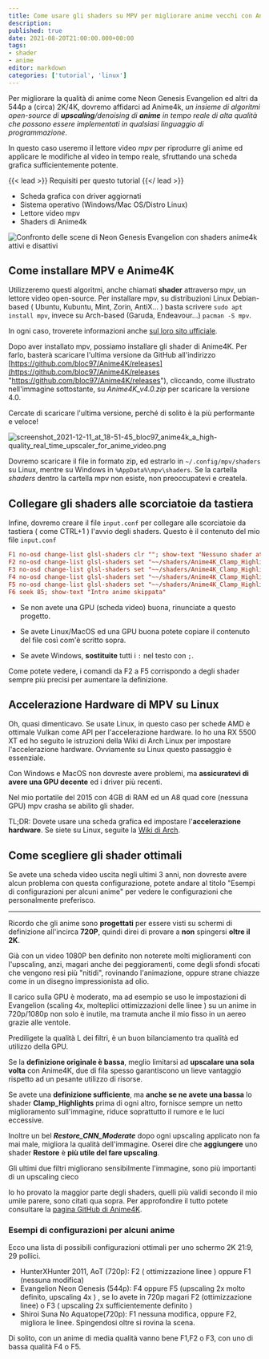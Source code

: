 ```yaml
---
title: Come usare gli shaders su MPV per migliorare anime vecchi con Anime4K
description: 
published: true
date: 2021-08-20T21:00:00.000+00:00
tags: 
- shader
- anime
editor: markdown
categories: ['tutorial', 'linux']
---
```


Per migliorare la qualità di anime come Neon Genesis Evangelion ed altri da 544p a (circa) 2K/4K, dovremo affidarci ad Anime4k,
_un insieme di algoritmi open-source di **upscaling**/denoising di **anime** in tempo reale di alta qualità
che possono essere implementati in qualsiasi linguaggio di programmazione_. 

<!--more-->

In questo caso useremo il lettore video *mpv* per riprodurre gli anime ed applicare le modifiche al video in tempo reale,
sfruttando una scheda grafica sufficientemente potente.

{{< lead >}}
 Requisiti per questo tutorial
{{</ lead >}}

* Scheda grafica con driver aggiornati
* Sistema operativo (Windows/Mac OS/Distro Linux)
* Lettore video mpv
* Shaders di Anime4k


![Confronto delle scene di Neon Genesis Evangelion con shaders anime4k attivi e disattivi](/blog/confronto-upscale.jpg "Confronto delle scene di Neon Genesis Evangelion con shaders anime4k attivi e disattivi")

## Come installare MPV e Anime4K

Utilizzeremo questi algoritmi, anche chiamati **shader** attraverso mpv, un lettore video open-source. Per installare mpv, su distribuzioni Linux Debian-based ( Ubuntu, Kubuntu, Mint, Zorin, AntiX... ) basta scrivere `sudo apt install mpv`, invece su Arch-based (Garuda, Endeavour...) `pacman -S mpv`. 


In ogni caso, troverete informazioni anche [sul loro sito ufficiale](https://mpv.io/installation/).

Dopo aver installato mpv, possiamo installare gli shader di Anime4K. Per farlo, basterà scaricare l'ultima versione da GitHub all'indirizzo [https://github.com/bloc97/Anime4K/releases](https://github.com/bloc97/Anime4K/releases "https://github.com/bloc97/Anime4K/releases"), cliccando, come illustrato nell'immagine sottostante, su *Anime4K_v4.0.zip* per scaricare la versione 4.0. 

Cercate di scaricare l'ultima versione, perché di solito è la più performante e veloce!

![screenshot_2021-12-11_at_18-51-45_bloc97_anime4k_a_high-quality_real_time_upscaler_for_anime_video.png](/screenshot_2021-12-11_at_18-51-45_bloc97_anime4k_a_high-quality_real_time_upscaler_for_anime_video.png)

Dovremo scaricare il file in formato zip, ed estrarlo in `~/.config/mpv/shaders` su Linux, mentre su Windows in `%AppData%\mpv\shaders`. Se la cartella _shaders_ dentro la cartella mpv non esiste, non preoccupatevi e createla.

## Collegare gli shaders alle scorciatoie da tastiera

Infine, dovremo creare il file `input.conf` per collegare alle scorciatoie da tastiera ( come CTRL+1 ) l'avvio degli shaders. Questo è il contenuto del mio file `input.conf`

```ini
F1 no-osd change-list glsl-shaders clr ""; show-text "Nessuno shader attivo"
F2 no-osd change-list glsl-shaders set "~~/shaders/Anime4K_Clamp_Highlights.glsl:~~/shaders/Anime4K_Restore_CNN_Moderate_VL.glsl"; show-text "⬆ 1x (CH + RM_VL)"
F3 no-osd change-list glsl-shaders set "~~/shaders/Anime4K_Clamp_Highlights.glsl:~~/shaders/Anime4K_Restore_CNN_Moderate_VL.glsl:~~/shaders/Anime4K_Upscale_CNN_x2_L.glsl"; show-text "⬆ 2x (CH + RM_VL + UP_L)"
F4 no-osd change-list glsl-shaders set "~~/shaders/Anime4K_Clamp_Highlights.glsl:~~/shaders/Anime4K_Restore_CNN_Moderate_VL.glsl:~~/shaders/Anime4K_Upscale_CNN_x2_L.glsl:~~/shaders/Anime4K_Restore_CNN_Moderate_L.glsl"; show-text "⬆ 2x (CH + RM_VL + UP_L + RM_L)"
F5 no-osd change-list glsl-shaders set "~~/shaders/Anime4K_Clamp_Highlights.glsl:~~/shaders/Anime4K_Restore_CNN_Moderate_VL.glsl:~~/shaders/Anime4K_Upscale_CNN_x2_L.glsl:~~/shaders/Anime4K_Restore_CNN_Moderate_L.glsl:~~/shaders/Anime4K_Upscale_CNN_x2_L.glsl:~~/shaders/Anime4K_Restore_CNN_Moderate_L.glsl"; show-text "⬆ 4x (CH + RM_VL + UP_L + RM_L + UP_L + RM_L) [Optimised for Evangelion]"
F6 seek 85; show-text "Intro anime skippata"
```
* Se non avete una GPU (scheda video) buona, rinunciate a questo progetto. 

* Se avete Linux/MacOS ed una GPU buona potete copiare il contenuto del file così com'è scritto sopra. 

* Se avete Windows, **sostituite** tutti i `:` nel testo con `;`.

Come potete vedere, i comandi da F2 a F5 corrispondo a degli shader sempre più precisi per aumentare la definizione.


## Accelerazione Hardware di MPV su Linux

Oh, quasi dimenticavo. Se usate Linux, in questo caso per schede AMD è ottimale Vulkan come API per l'accelerazione hardware. Io ho una RX 5500 XT ed ho seguito le istruzioni della Wiki di Arch Linux per impostare l'accelerazione hardware. Ovviamente su Linux questo passaggio è essenziale. 

Con Windows e MacOS non dovreste avere problemi, ma **assicuratevi di avere una GPU decente** ed i driver più recenti. 

Nel mio portatile del 2015 con 4GB di RAM ed un A8 quad core (nessuna GPU) mpv crasha se abilito gli shader.

TL;DR: Dovete usare una scheda grafica ed impostare l'**accelerazione hardware**. Se siete su Linux, seguite la [Wiki di Arch](https://wiki.archlinux.org/title/Hardware_video_acceleration).

## Come scegliere gli shader ottimali

Se avete una scheda video uscita negli ultimi 3 anni, non dovreste avere alcun problema con questa configurazione, potete andare al titolo "Esempi di configurazioni per alcuni anime" per vedere le configurazioni che personalmente preferisco.

---

Ricordo che gli anime sono **progettati** per essere visti su schermi di definizione all'incirca **720P**, quindi direi di provare a **non** spingersi **oltre il 2K**.

Già con un video 1080P ben definito non noterete molti miglioramenti con l'upscaling, anzi, magari anche dei peggioramenti, come degli sfondi sfocati che vengono resi più "nitidi", rovinando l'animazione, oppure strane chiazze come in un disegno impressionista ad olio.

Il carico sulla GPU è moderato, ma ad esempio se uso le impostazioni di Evangelion (scaling 4x, molteplici ottimizzazioni delle linee ) su un anime in 720p/1080p non solo è inutile, ma tramuta anche il mio fisso in un aereo grazie alle ventole.

Prediligete la qualità L dei filtri, è un buon bilanciamento tra qualità ed utilizzo della GPU.

Se la **definizione originale è bassa**, meglio limitarsi ad **upscalare una sola volta** con Anime4K, due di fila spesso garantiscono un lieve vantaggio rispetto ad un pesante utilizzo di risorse.

Se avete una **definizione sufficiente**, ma **anche se ne avete una bassa** lo shader **Clamp_Highlights** prima di ogni altro, fornisce sempre un netto miglioramento sull'immagine, riduce soprattutto il rumore e le luci eccessive.

Inoltre un bel **_Restore_CNN_Moderate_** dopo ogni upscaling applicato non fa mai male, migliora la qualità dell'immagine. Oserei dire che **aggiungere** uno shader **Restore** è **più utile del fare upscaling**.

Gli ultimi due filtri migliorano sensibilmente l'immagine, sono più importanti di un upscaling cieco

Io ho provato la maggior parte degli shaders, quelli più validi secondo il mio umile parere,  sono citati qua sopra. Per approfondire il tutto potete consultare la [pagina GitHub di Anime4K](https://github.com/bloc97/Anime4K).

### Esempi di configurazioni per alcuni anime

Ecco una lista di possibili configurazioni ottimali per uno schermo 2K 21:9, 29 pollici.

* HunterXHunter 2011, AoT (720p): F2 ( ottimizzazione linee ) oppure F1 (nessuna modifica)
* Evangelion Neon Genesis (544p): F4 oppure F5 (upscaling 2x molto definito, upscaling 4x ) , se lo avete in 720p magari F2 (ottimizzazione linee) o F3 ( upscaling 2x sufficientemente definito )
* Shiroi Suna No Aquatope(720p): F1 nessuna modifica, oppure F2, migliora le linee. Spingendosi oltre si rovina la scena.

Di solito, con un anime di media qualità vanno bene F1,F2 o F3, con uno di bassa qualità F4 o F5.